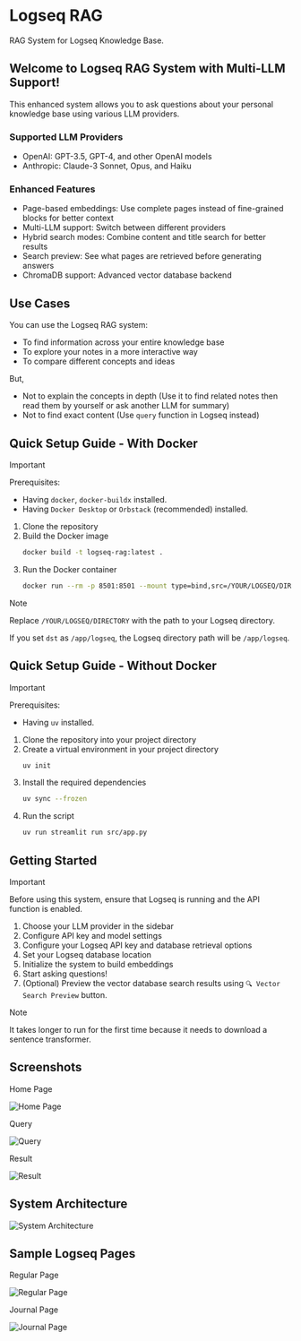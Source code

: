 # Logseq RAG

RAG System for Logseq Knowledge Base.

## Welcome to Logseq RAG System with Multi-LLM Support!
        
This enhanced system allows you to ask questions about your personal knowledge base using various LLM providers.

### Supported LLM Providers

- OpenAI: GPT-3.5, GPT-4, and other OpenAI models
- Anthropic: Claude-3 Sonnet, Opus, and Haiku

### Enhanced Features

- Page-based embeddings: Use complete pages instead of fine-grained blocks for better context
- Multi-LLM support: Switch between different providers
- Hybrid search modes: Combine content and title search for better results
- Search preview: See what pages are retrieved before generating answers
- ChromaDB support: Advanced vector database backend


## Use Cases

You can use the Logseq RAG system:

- To find information across your entire knowledge base
- To explore your notes in a more interactive way
- To compare different concepts and ideas

But,

- Not to explain the concepts in depth (Use it to find related notes then read them by yourself or ask another LLM for summary)
- Not to find exact content (Use `query` function in Logseq instead)

## Quick Setup Guide - With Docker

> [!IMPORTANT]  
> Prerequisites:
> * Having `docker`, `docker-buildx` installed.
> * Having `Docker Desktop` or `Orbstack` (recommended) installed.

1. Clone the repository
2. Build the Docker image
   ```bash
   docker build -t logseq-rag:latest .
   ```
3. Run the Docker container
   ```bash
   docker run --rm -p 8501:8501 --mount type=bind,src=/YOUR/LOGSEQ/DIRECTORY,dst=/app/logseq --network host logseq-rag:latest
   ```

> [!Note]
> Replace `/YOUR/LOGSEQ/DIRECTORY` with the path to your Logseq directory.
>
> If you set `dst` as `/app/logseq`, the Logseq directory path will be `/app/logseq`.


## Quick Setup Guide - Without Docker

> [!IMPORTANT]
> Prerequisites:
> * Having `uv` installed.

1. Clone the repository into your project directory
2. Create a virtual environment in your project directory
   ```bash
   uv init
   ```
3. Install the required dependencies
   ```bash
   uv sync --frozen
   ```
4. Run the script
   ```bash
   uv run streamlit run src/app.py
   ```

## Getting Started

> [!IMPORTANT]
> Before using this system, ensure that Logseq is running and the API function is enabled.

1. Choose your LLM provider in the sidebar
2. Configure API key and model settings
3. Configure your Logseq API key and database retrieval options
4. Set your Logseq database location
5. Initialize the system to build embeddings
6. Start asking questions!
7. (Optional) Preview the vector database search results using `🔍 Vector Search Preview` button.


> [!Note]
> It takes longer to run for the first time because it needs to download a sentence transformer.

## Screenshots

Home Page

![Home Page](pic/Homepage.png)

Query

![Query](pic/Query.png)

Result

![Result](pic/Result.png)

## System Architecture

![System Architecture](pic/architecture.png)

## Sample Logseq Pages

Regular Page

![Regular Page](pic/RegularPage.png)

Journal Page

![Journal Page](pic/JournalPage.png)
